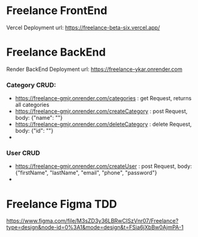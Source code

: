 # Freelance FrontEnd
Vercel Deployment url: https://freelance-beta-six.vercel.app/

# Freelance BackEnd
Render BackEnd Deployment url: https://freelance-ykar.onrender.com

### Category CRUD:
- https://freelance-gmjr.onrender.com/categories : get Request, returns all categories
- https://freelance-gmjr.onrender.com/createCategory : post Request, body: {"name": ""}
- https://freelance-gmjr.onrender.com/deleteCategory : delete Request, body: {"id": ""}
- 
### User CRUD
- https://freelance-gmjr.onrender.com/createUser : post Request, body: {"firstName", "lastName", "email", "phone", "password"}
- 


# Freelance Figma TDD
https://www.figma.com/file/M3sZD3y36LBRwCISzVnr07/Freelance?type=design&node-id=0%3A1&mode=design&t=FSia6jXbBw0AjmPA-1

